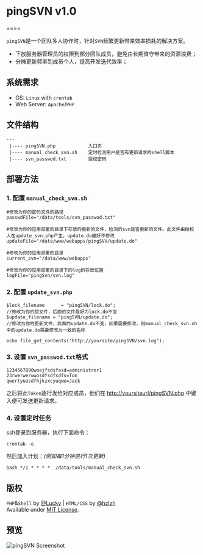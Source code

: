 # pingSVN v1.0
====

`pingSVN`是一个团队多人协作时，针对`SVN`频繁更新带来效率损耗的解决方案。  

* 下放服务器管理员的权限到部分团队成员，避免由长期值守带来的资源浪费；
* 分摊更新频率到成员个人，提高开发迭代效率；

## 系统需求
* OS: `Linux` with `crontab`  
* Web Server: `Apache`/`PHP`  

## 文件结构
    --- 
     |---- pingSVN.php            入口页    
     |---- manual_check_svn.sh    定时检测用户是否有更新请求的shell脚本                
     |---- svn_passwod.txt        授权密码

## 部署方法

### 1. 配置 `manual_check_svn.sh`  


    #修改为你的密码文件的路径
    passwdFile="/data/tools/svn_passwod.txt"

    #修改为你的应用部署的目录下存放的更新的文件，检测的svn是否更新的文件。此文件由授权人在update_svn.php产生。update.do最好不修改
    updateFile="/data/www/webapps/pingSVV/update.do"

    #修改为你的应用部署的目录
    current_svn="/data/www/webapps"

    #修改为你的应用部署的目录下的log的存放位置
    logFile="pingSvn/svn.log"

### 2. 配置 `update_svn.php`

    $lock_filename      = "pingSVN/lock.do";
    //修改为你的锁文件，后面的文件最好为lock.do不变
    $update_filename = "pingSVN/update.do";
    //修改为你的更新文件，后面的update.do不变，如果需要修改，则manual_check_svn.sh中的update.do需要修改为一致的名称

    echo file_get_contents("http://yoursite/pingSVN/svn.log");

### 3. 设置 `svn_passwod.txt`格式

    1234567890woejfsdsfasd=administror1
    23rwerwerwwosdfsdfsdfs=Tom
    qwertyuasdfhjkzxcyuqwe=Jack
    
之后将此`Token`逐行发给对应成员，他们在 [http://yoursiteurl/pingSVN.php](http://yoursiteurl/pingSVN.php) 中键入便可发送更新请求。

### 4. 设置定时任务

ssh登录到服务器，执行下面命令：

`
crontab -e
`

然后加入计划：*(例如每1分钟进行1次更新)*  

`bash
*/1 * * * *  /data/tools/manual_check_svn.sh
`

## 版权

`PHP`&`Shell` by [@Lucky](https://twitter.com/lucky9805) | `HTML/CSS` by [@hzlzh](https://twitter.com/hzlzh)  
Available under [MIT License](http://rem.mit-license.org "MIT License").

## 预览

![pingSVN Screenshot](https://raw.github.com/hzlzh/pingSVN/master/screenshot.png)